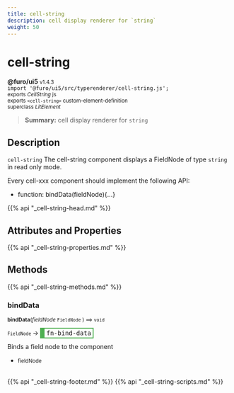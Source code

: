 ```yaml
---
title: cell-string
description: cell display renderer for `string`
weight: 50
---
```


# cell-string
**@furo/ui5** <small>v1.4.3</small>
<br>`import '@furo/ui5/src/typerenderer/cell-string.js';`<small>
<br>exports *CellString* js
<br>exports `<cell-string>` custom-element-definition
<br>superclass *LitElement*</small>

> **Summary:** cell display renderer for `string`

## Description

`cell-string`
The cell-string component displays a FieldNode of type `string` in read only mode.

Every cell-xxx component should implement the following API:
- function: bindData(fieldNode){...}

{{% api "_cell-string-head.md" %}}

## Attributes and Properties
{{% api "_cell-string-properties.md" %}}




## Methods
{{% api "_cell-string-methods.md" %}}


### **bindData**
<small>**bindData**(*fieldNode* `FieldNode` ) ⟹ `void`</small>

<small>`FieldNode` </small> →
<span  style="border-width:2px 2px 2px 10px; border-style: solid;border-color:  rgb(76, 175, 80);font-family:monospace; padding:2px 4px;">fn-bind-data</span>

Binds a field node to the component

- <small>fieldNode </small>
<br><br>




{{% api "_cell-string-footer.md" %}}
{{% api "_cell-string-scripts.md" %}}
